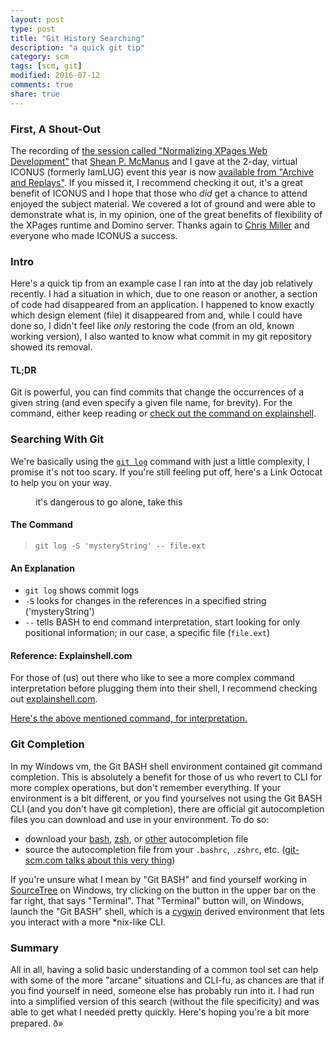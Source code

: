 ```yaml
---
layout: post
type: post
title: "Git History Searching"
description: "a quick git tip"
category: scm
tags: [scm, git]
modified: 2016-07-12
comments: true
share: true
---
```


### First, A Shout-Out
The recording of [the session called "Normalizing XPages Web Development"](http://iamiconus.org/iamiconus/iconus2016.nsf/session.xsp?action=openDocument&documentId=10DC98278072638C86257F77004D2BE7) that [Shean P. McManus](http://www.spmcmanus.net/) and I gave at the 2-day, virtual ICONUS (formerly IamLUG) event this year is now [available from "Archive and Replays"](http://iamiconus.org/IamICONUS/2016sessions.nsf/dx/normalizing-xpages-web-development.htm). If you missed it, I recommend checking it out, it's a great benefit of ICONUS and I hope that those who _did_ get a chance to attend enjoyed the subject material. We covered a lot of ground and were able to demonstrate what is, in my opinion, one of the great benefits of flexibility of the XPages runtime and Domino server. Thanks again to [Chris Miller](http://www.idonotes.com/) and everyone who made ICONUS a success.

### Intro
Here's a quick tip from an example case I ran into at the day job relatively recently. I had a situation in which, due to one reason or another, a section of code had disappeared from an application. I happened to know exactly which design element (file) it disappeared from and, while I could have done so, I didn't feel like _only_ restoring the code (from an old, known working version), I also wanted to know what commit in my git repository showed its removal.

#### TL;DR
Git is powerful, you can find commits that change the occurrences of a given string (and even specify a given file name, for brevity). For the command, either keep reading or [check out the command on explainshell](http://www.explainshell.com/explain?cmd=git+log+-S+%27mysteryString%27+--+file.ext).

### Searching With Git
We're basically using the [`git log`](https://git-scm.com/docs/git-log) command with just a little complexity, I promise it's not too scary. If you're still feeling put off, here's a Link Octocat to help you on your way.

<figure class="center">
  <amp-img src="/assets/images/post_images/linktocat.svg"
  alt="it's dangerous to go alone, take this"
  height="240" width="240"
  layout="responsive"></amp-img>
 <figcaption>it's dangerous to go alone, take this</figcaption>
</figure>

#### The Command
> `git log -S 'mysteryString' -- file.ext`

#### An Explanation
- `git log` shows commit logs
- `-S` looks for changes in the references in a specified string ('mysteryString')
- `--` tells BASH to end command interpretation, start looking for only positional information; in our case, a specific file (`file.ext`)

#### Reference: Explainshell.com
For those of (us) out there who like to see a more complex command interpretation before plugging them into their shell, I recommend checking out [explainshell.com](http://www.explainshell.com/).

[Here's the above mentioned command, for interpretation.](http://www.explainshell.com/explain?cmd=git+log+-S+%27mysteryString%27+--+file.ext)

### Git Completion
In my Windows vm, the Git BASH shell environment contained git command completion. This is absolutely a benefit for those of us who revert to CLI for more complex operations, but don't remember everything. If your environment is a bit different, or you find yourselves not using the Git BASH CLI (and you don't have git completion), there are official git autocompletion files you can download and use in your environment. To do so:

- download your [bash](https://github.com/git/git/blob/master/contrib/completion/git-completion.bash), [zsh](https://github.com/git/git/blob/master/contrib/completion/git-completion.zsh), or [other](https://github.com/git/git/tree/master/contrib/completion) autocompletion file
- source the autocompletion file from your `.bashrc`, `.zshrc`, etc. ([git-scm.com talks about this very thing](https://git-scm.com/book/en/v1/Git-Basics-Tips-and-Tricks#Auto-Completion))

If you're unsure what I mean by "Git BASH" and find yourself working in [SourceTree](https://www.sourcetreeapp.com/) on Windows, try clicking on the button in the upper bar on the far right, that says "Terminal". That "Terminal" button will, on Windows, launch the "Git BASH" shell, which is a [cygwin](https://www.cygwin.com/) derived environment that lets you interact with a more *nix-like CLI.

### Summary
All in all, having a solid basic understanding of a common tool set can help with some of the more "arcane" situations and CLI-fu, as chances are that if you find yourself in need, someone else has probably run into it. I had run into a simplified version of this search (without the file specificity) and was able to get what I needed pretty quickly. Here's hoping you're a bit more prepared. ð»
